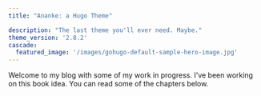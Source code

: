 ```yaml
---
title: "Ananke: a Hugo Theme"

description: "The last theme you'll ever need. Maybe."
theme_version: '2.8.2'
cascade:
  featured_image: '/images/gohugo-default-sample-hero-image.jpg'
---
```

Welcome to my blog with some of my work in progress. 
I've been working on this book idea. You can read some of the chapters below.
